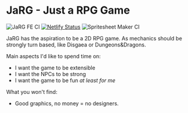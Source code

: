 # JaRG - Just a RPG Game

![JaRG FE CI](https://github.com/vitalegi/jarg/actions/workflows/npm-ci-jarg-fe.yml/badge.svg)
[![Netlify Status](https://api.netlify.com/api/v1/badges/3352c2fd-adcb-4a0f-babb-b9fa787643bc/deploy-status)](https://app.netlify.com/sites/jarg-v2/deploys)
![Spritesheet Maker CI](https://github.com/vitalegi/jarg/actions/workflows/maven-ci-spritesheet-maker.yml/badge.svg)


JaRG has the aspiration to be a 2D RPG game. As mechanics should be strongly turn based, like Disgaea or Dungeons&Dragons.

Main aspects I'd like to spend time on:

- I want the game to be extensible
- I want the NPCs to be strong
- I want the game to be fun _at least for me_

What you won't find:

- Good graphics, no money = no designers.
